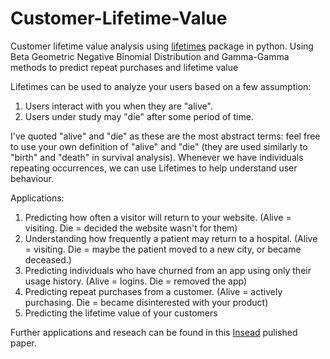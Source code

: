 # Customer-Lifetime-Value
Customer lifetime value analysis using [lifetimes](https://lifetimes.readthedocs.io/en/latest/#) package in python. 
Using Beta Geometric Negative Binomial Distribution and Gamma-Gamma methods to predict repeat purchases and lifetime value

Lifetimes can be used to analyze your users based on a few assumption:

1. Users interact with you when they are "alive".
2. Users under study may "die" after some period of time.

I've quoted "alive" and "die" as these are the most abstract terms: feel free to use your own definition of "alive" and "die" (they are used similarly to "birth" and "death" in survival analysis). Whenever we have individuals repeating occurrences, we can use Lifetimes to help understand user behaviour.

Applications:
1. Predicting how often a visitor will return to your website. (Alive = visiting. Die = decided the website wasn't for them)
2. Understanding how frequently a patient may return to a hospital. (Alive = visiting. Die = maybe the patient moved to a new city, or became deceased.)
3. Predicting individuals who have churned from an app using only their usage history. (Alive = logins. Die = removed the app)
4. Predicting repeat purchases from a customer. (Alive = actively purchasing. Die = became disinterested with your product)
5. Predicting the lifetime value of your customers

Further applications and reseach can be found in this [Insead](https://sites.insead.edu/facultyresearch/research/doc.cfm?did=51835) pulished paper.
